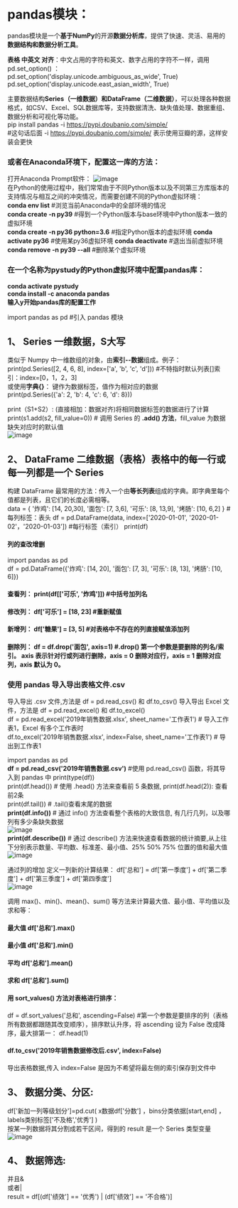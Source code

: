 # pandas模块：   
pandas模块是一个**基于NumPy**的开源**数据分析库**，提供了快速、灵活、易用的**数据结构和数据分析工具**。     

**表格 中英文 对齐**：中文占用的字符和英文、数字占用的字符不一样，调用 pd.set_option() ：  
pd.set_option('display.unicode.ambiguous_as_wide', True)  
pd.set_option('display.unicode.east_asian_width', True)  


  
主要数据结构**Series（一维数据）和DataFrame（二维数据）**，可以处理各种数据格式，如CSV、Excel、SQL数据库等，支持数据清洗、缺失值处理、数据重组、数据分析和可视化等功能。  
pip install pandas -i https://pypi.doubanio.com/simple/   
#这句话后面 -i https://pypi.doubanio.com/simple/ 表示使用豆瓣的源，这样安装会更快  
  
### 或者在Anaconda环境下，配置这一库的方法：  
打开Anaconda Prompt软件：  ![image](https://github.com/user-attachments/assets/f43bf376-ff7e-4079-8f04-147937d86eb0)  
在Python的使用过程中，我们常常由于不同Python版本以及不同第三方库版本的支持情况与相互之间的冲突情况，而需要创建不同的Python虚拟环境：  
**conda env list**   #浏览当前Anaconda中的全部环境的情况  
**conda create -n py39**   #得到一个Python版本与base环境中Python版本一致的虚拟环境  
**conda create -n py36 python=3.6**   #指定Python版本的虚拟环境
**conda activate py36**   #使用某py36虚拟环境
**conda deactivate**   #退出当前虚拟环境
**conda remove -n py39 --all**   #删除某个虚拟环境


  
### 在一个名称为pystudy的Python虚拟环境中配置pandas库： 
**conda activate pystudy  
conda install -c anaconda pandas  
输入y开始pandas库的配置工作**  

  
import pandas as pd #引入 pandas 模块   


  
## 1、 Series  一维数据，S大写  
  
类似于 Numpy 中一维数组的对象，由**索引--数据**组成。例子：  
print(pd.Series([2, 4, 6, 8], index=['a', 'b', 'c', 'd']))  #不特指时默认列表[]索引：index=[0，1，2，3]  
或使用**字典{}**：  键作为数据标签，值作为相对应的数据  
print(pd.Series({'a': 2, 'b': 4, 'c': 6, 'd': 8}))  

print（S1+S2）: (直接相加：数据对齐)将相同数据标签的数据进行了计算  
print(s1.add(s2, fill_value=0))  # 调用 Series 的 **.add() 方法**，fill_value 为数据缺失对应时的默认值    
![image](https://github.com/user-attachments/assets/960d6c9f-0bc9-419f-8caf-b481076d2b22)  


    
## 2、 DataFrame  二维数据（表格）表格中的每一行或每一列都是一个 Series    
   

  
构建 DataFrame 最常用的方法：传入一个由**等长列表**组成的字典。即字典里每个值都是列表，且它们的长度必需相等。   
data = {
  '炸鸡': [14, 20,30],
  '面包': [7, 3,6],
  '可乐': [8, 13,9],
  '烤肠': [10, 6,2]
}                          #每列标签：表头
df = pd.DataFrame(data, index=['2020-01-01', '2020-01-02'，'2020-01-03'])  #每行标签（索引）
print(df)


#### 列的查改增删  
import pandas as pd   
df = pd.DataFrame({'炸鸡': [14, 20], '面包': [7, 3], '可乐': [8, 13], '烤肠': [10, 6]})    
  
#### 查看列：  print(df[['可乐', '炸鸡']])     #中括号加列名  
#### 修改列：  df['可乐'] = [18, 23]           #重新赋值    
#### 新增列：  df['糖果'] = [3, 5]          #对表格中不存在的列直接赋值添加列  
#### 删除列：   df = df.drop('面包', axis=1)    #.drop() 第一个参数是要删除的列名/索引。  axis 表示针对行或列进行删除，axis = 0 删除对应行，axis = 1 删除对应列，axis 默认为 0。  


    
### 使用 pandas 导入导出表格文件.csv  
   
导入导出 .csv 文件,方法是 df = pd.read_csv() 和 df.to_csv()
导入导出 Excel 文件，方法是 df = pd.read_excel() 和 df.to_excel()   
df = pd.read_excel('2019年销售数据.xlsx', sheet_name='工作表1')  # 导入工作表1，Excel 有多个工作表时  
df.to_excel('2019年销售数据.xlsx', index=False, sheet_name='工作表1')  # 导出到工作表1  
  
import pandas as pd  
**df = pd.read_csv('2019年销售数据.csv')**   #使用 pd.read_csv() 函数，将其导入到 pandas 中 
print(type(df))  
print(df.head())  # 使用 .head() 方法来查看前 5 条数据, print(df.head(2)): 查看前2条    
print(df.tail())   # .tail()查看末尾的数据  
**print(df.info())**   # 通过 info() 方法查看整个表格的大致信息, 有几行几列，以及哪列有多少条缺失数据  
![image](https://github.com/user-attachments/assets/d6ea608a-0afe-4f13-9e07-9cfab27dbb9a)  
**print(df.describe())**   # 通过 describe() 方法来快速查看数据的统计摘要,从上往下分别表示数量、平均数、标准差、最小值、25% 50% 75% 位置的值和最大值  
![image](https://github.com/user-attachments/assets/f8bb08c2-cf71-476f-ae6b-00207ce904a9)  

通过列的增加 定义一列新的计算结果：
df['总和'] = df['第一季度'] + df['第二季度'] + df['第三季度'] + df['第四季度']  
![image](https://github.com/user-attachments/assets/d1dcc891-ee5a-4b32-b0b0-5df939c2d2e2)  
  
调用 max()、min()、mean()、sum() 等方法来计算最大值、最小值、平均值以及求和等：  
#### 最大值  df['总和'].max()  
  
#### 最小值  df['总和'].min()  
  
#### 平均  df['总和'].mean()  
  
#### 求和  df['总和'].sum()  
  
#### 用 sort_values() 方法对表格进行排序：  
df = df.sort_values('总和', ascending=False)    #第一个参数是要排序的列（表格所有数据都跟随其改变顺序），排序默认升序，将 ascending 设为 False 改成降序，最大排第一： df.head(1)   
   
#### df.to_csv('2019年销售数据修改后.csv', index=False)     
导出表格数据,传入 index=False 是因为不希望将最左侧的索引保存到文件中  



## 3、 数据分类、分区:  
  
df['新加一列等级划分']=pd.cut( x数据df['分数'] ，bins分类依据[start,end] ， labels类别标签['不及格','优秀'] )   
按某一列数据将其分割成若干区间，得到的 result 是一个 Series 类型变量  
![image](https://github.com/user-attachments/assets/01d88eb2-7a82-47cf-9db8-a04c76315dcd)  

## 4、 数据筛选:  
  
 
 并且&       
 或者|    
 result = df[(df['绩效'] == '优秀') | (df['绩效'] == '不合格')]
 




































